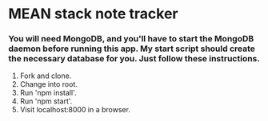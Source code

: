 # MEAN stack note tracker

### You will need MongoDB, and you'll have to start the MongoDB daemon before running this app. My start script should create the necessary database for you. Just follow these instructions.

1. Fork and clone.
2. Change into root.
3. Run 'npm install'.
4. Run 'npm start'.
5. Visit localhost:8000 in a browser.
